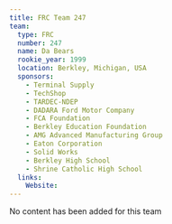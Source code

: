```yaml
---
title: FRC Team 247
team:
  type: FRC
  number: 247
  name: Da Bears
  rookie_year: 1999
  location: Berkley, Michigan, USA
  sponsors:
    - Terminal Supply
    - TechShop
    - TARDEC-NDEP
    - DADARA Ford Motor Company
    - FCA Foundation
    - Berkley Education Foundation
    - AMG Advanced Manufacturing Group
    - Eaton Corporation
    - Solid Works
    - Berkley High School
    - Shrine Catholic High School
  links:
    Website: 
---
```

No content has been added for this team